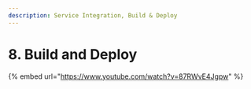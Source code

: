 ```yaml
---
description: Service Integration, Build & Deploy
---
```


# 8. Build and Deploy

{% embed url="https://www.youtube.com/watch?v=87RWvE4Jgpw" %}

